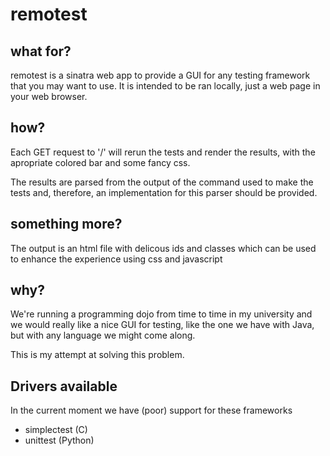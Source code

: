 # remotest

## what for?

remotest is a sinatra web app to provide a  GUI for any testing framework that you may want to use. It is intended to be ran locally, just a web page in your web browser.

## how?

Each GET request to '/'  will rerun the tests and render the results, with the apropriate colored bar and some fancy css.

The results are parsed from the output of the command used to make the tests and, therefore, an implementation for this parser should be provided.

## something more?

The output is an html file with delicous ids and classes which can be used to enhance the experience using css and javascript 

## why?

We're running a programming dojo from time to time in my university and we would really like a nice GUI for testing, like the one we have with Java, but with any language we might come along.

This is my attempt at solving this problem.

## Drivers available

In the current moment we have (poor) support for these frameworks

* simplectest (C)
* unittest (Python)

